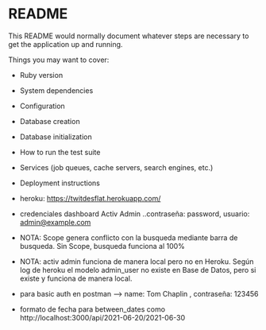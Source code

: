 # README

This README would normally document whatever steps are necessary to get the
application up and running.

Things you may want to cover:

* Ruby version

* System dependencies

* Configuration

* Database creation

* Database initialization

* How to run the test suite

* Services (job queues, cache servers, search engines, etc.)

* Deployment instructions

* heroku: https://twitdesflat.herokuapp.com/

* credenciales dashboard Activ Admin ..contraseña: password, usuario: admin@example.com

* NOTA: Scope genera conflicto con la busqueda mediante barra de busqueda. Sin Scope, busqueda funciona al 100%

* NOTA: activ admin funciona de manera local pero no en Heroku. Según log de heroku el modelo admin_user no existe en Base de Datos, pero si existe y funciona de manera local.

* para basic auth en postman --> name: Tom Chaplin , contraseña: 123456

* formato de fecha para between_dates como http://localhost:3000/api/2021-06-20/2021-06-30

